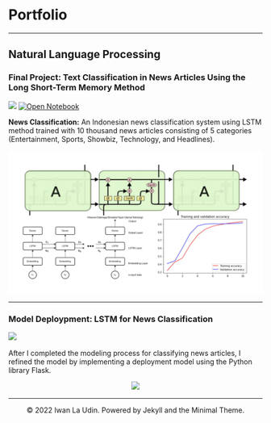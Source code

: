 # Portfolio
---
## Natural Language Processing

### Final Project: Text Classification in News Articles Using the Long Short-Term Memory Method

[![](https://img.shields.io/badge/GitHub-View_on_GitHub-blue?logo=GitHub)](https://github.com/iwanlaudin0101/Teks-Klasifikasi-Menggunakan-Model-LSTM)
[![Open Notebook](https://img.shields.io/badge/Jupyter-Open_Notebook-blue?logo=Jupyter)](posts/classification-articles-using-lstm-method.html)

**News Classification:** An Indonesian news classification system using LSTM method trained with 10 thousand news articles consisting of 5 categories (Entertainment, Sports, Showbiz, Technology, and Headlines).

<center><img src="images/project01.jpg?raw=true"/></center>

---
### Model Deploypment: LSTM for News Classification

[![](https://img.shields.io/badge/GitHub-View_on_GitHub-blue?logo=GitHub)](https://github.com/iwanlaudin0101/Deploy-in-Flask-News-Classification-using-Tensoflow)

After I completed the modeling process for classifying news articles, I refined the model by implementing a deployment model using the Python library Flask.

<center><img src="images/deploy.gif?raw=true"/></center>

---
<center>© 2022 Iwan La Udin. Powered by Jekyll and the Minimal Theme.</center>